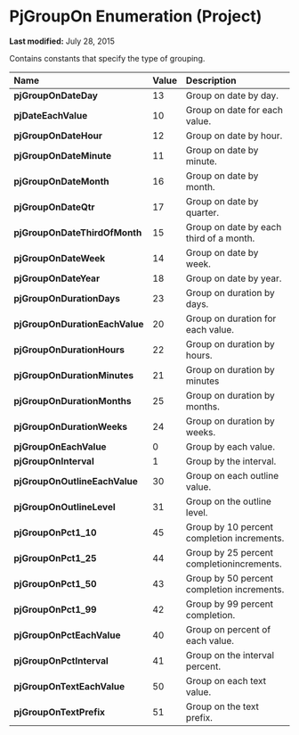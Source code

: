 
# PjGroupOn Enumeration (Project)

 **Last modified:** July 28, 2015

Contains constants that specify the type of grouping.


|**Name**|**Value**|**Description**|
|:-----|:-----|:-----|
| **pjGroupOnDateDay**|13|Group on date by day.|
| **pjDateEachValue**|10|Group on date for each value.|
| **pjGroupOnDateHour**|12|Group on date by hour.|
| **pjGroupOnDateMinute**|11|Group on date by minute.|
| **pjGroupOnDateMonth**|16|Group on date by month.|
| **pjGroupOnDateQtr**|17|Group on date by quarter.|
| **pjGroupOnDateThirdOfMonth**|15|Group on date by each third of a month.|
| **pjGroupOnDateWeek**|14|Group on date by week.|
| **pjGroupOnDateYear**|18|Group on date by year.|
| **pjGroupOnDurationDays**|23|Group on duration by days.|
| **pjGroupOnDurationEachValue**|20|Group on duration for each value.|
| **pjGroupOnDurationHours**|22|Group on duration by hours.|
| **pjGroupOnDurationMinutes**|21|Group on duration by minutes|
| **pjGroupOnDurationMonths**|25|Group on duration by months.|
| **pjGroupOnDurationWeeks**|24|Group on duration by weeks.|
| **pjGroupOnEachValue**|0|Group by each value.|
| **pjGroupOnInterval**|1|Group by the interval.|
| **pjGroupOnOutlineEachValue**|30|Group on each outline value.|
| **pjGroupOnOutlineLevel**|31|Group on the outline level.|
| **pjGroupOnPct1_10**|45|Group by 10 percent completion increments.|
| **pjGroupOnPct1_25**|44|Group by 25 percent completionincrements.|
| **pjGroupOnPct1_50**|43|Group by 50 percent completion increments.|
| **pjGroupOnPct1_99**|42|Group by 99 percent completion.|
| **pjGroupOnPctEachValue**|40|Group on percent of each value.|
| **pjGroupOnPctInterval**|41|Group on the interval percent.|
| **pjGroupOnTextEachValue**|50|Group on each text value.|
| **pjGroupOnTextPrefix**|51|Group on the text prefix.|
